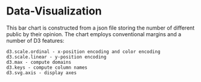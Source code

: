 # Data-Visualization

This bar chart is constructed from a json file storing the number of different public by their opinion. The chart employs conventional margins and a number of D3 features:

    d3.scale.ordinal - x-position encoding and color encoding
    d3.scale.linear - y-position encoding
    d3.max - compute domains
    d3.keys - compute column names
    d3.svg.axis - display axes

